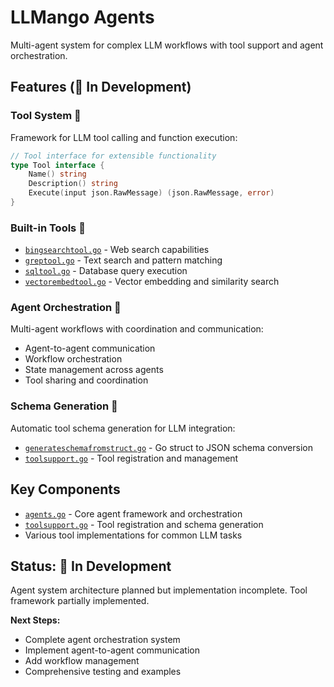 # LLMango Agents

Multi-agent system for complex LLM workflows with tool support and agent orchestration.

## Features (🚧 In Development)

### Tool System 🚧
Framework for LLM tool calling and function execution:

```go
// Tool interface for extensible functionality
type Tool interface {
    Name() string
    Description() string
    Execute(input json.RawMessage) (json.RawMessage, error)
}
```

### Built-in Tools 🚧
- [`bingsearchtool.go`](bingsearchtool.go) - Web search capabilities
- [`greptool.go`](greptool.go) - Text search and pattern matching
- [`sqltool.go`](sqltool.go) - Database query execution
- [`vectorembedtool.go`](vectorembedtool.go) - Vector embedding and similarity search

### Agent Orchestration 🚧
Multi-agent workflows with coordination and communication:

- Agent-to-agent communication
- Workflow orchestration
- State management across agents
- Tool sharing and coordination

### Schema Generation 🚧
Automatic tool schema generation for LLM integration:

- [`generateschemafromstruct.go`](generateschemafromstruct.go) - Go struct to JSON schema conversion
- [`toolsupport.go`](toolsupport.go) - Tool registration and management

## Key Components

- [`agents.go`](agents.go) - Core agent framework and orchestration
- [`toolsupport.go`](toolsupport.go) - Tool registration and schema generation
- Various tool implementations for common LLM tasks

## Status: 🚧 In Development

Agent system architecture planned but implementation incomplete. Tool framework partially implemented.

**Next Steps:**
- Complete agent orchestration system
- Implement agent-to-agent communication
- Add workflow management
- Comprehensive testing and examples
